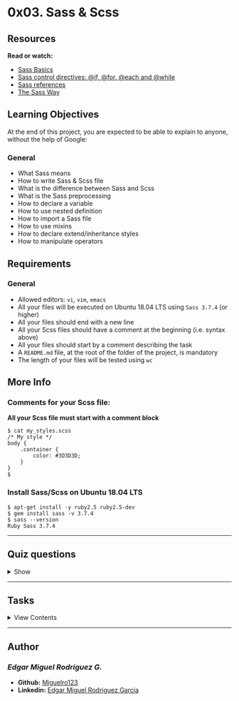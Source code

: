 # 0x03. Sass & Scss

## Resources

**Read or watch:**

- [Sass Basics](https://sass-lang.com/guide)
- [Sass control directives: @if, @for, @each and @while](http://thesassway.com/intermediate/if-for-each-while)
- [Sass references](https://sass-lang.com/documentation)
- [The Sass Way](http://thesassway.com/)

## Learning Objectives

At the end of this project, you are expected to be able to explain to anyone, without the help of Google:

### General

- What Sass means
- How to write Sass & Scss file
- What is the difference between Sass and Scss
- What is the Sass preprocessing
- How to declare a variable
- How to use nested definition
- How to import a Sass file
- How to use mixins
- How to declare extend/inheritance styles
- How to manipulate operators

## Requirements

### General

- Allowed editors: `vi`, `vim`, `emacs`
- All your files will be executed on Ubuntu 18.04 LTS using `Sass 3.7.4` (or higher)
- All your files should end with a new line
- All your Scss files should have a comment at the beginning (i.e. syntax above)
- All your files should start by a comment describing the task
- A `README.md` file, at the root of the folder of the project, is mandatory
- The length of your files will be tested using `wc`

## More Info

### Comments for your Scss file:

**All your Scss file must start with a comment block**

```
$ cat my_styles.scss
/* My style */
body {
    .container {
        color: #3D3D3D;
    }
}
$
```

### Install Sass/Scss on Ubuntu 18.04 LTS

```
$ apt-get install -y ruby2.5 ruby2.5-dev
$ gem install sass -v 3.7.4
$ sass --version
Ruby Sass 3.7.4
```

---

## Quiz questions

<details>
<summary>Show</summary>
  
### Question #0

What Sass means?

- [ ] Super Awesome StyleSheets
- [ ] Syntactically Augmented StyleSheets
- [x] Syntactically Awesome StyleSheets
- [ ] Simply Awesome StyleSheets

### Question #1

Who designed Sass?

- [ ] Natalie Weizenbaum
- [x] Hampton Catlin
- [ ] Guido van Rossum

### Question #2

How to declare variable?

- [ ] var my_var
- [x] $my_var
- [ ] let my_var
- [ ] int my_var
- [ ] const my_var

### Question #3

How to import a file?

- [x] @import 'my_file';
- [ ] @import 'my_file.scss';
- [ ] #import 'my_file';
- [ ] from my_file import *

### Question #4

How to create a “for each” loop?

- [ ] @for $my_item in $my_list
- [ ] @foreach $my_item in $my_list
- [ ] @for $my_item each in $my_list
- [x] @each $my_item in $my_list

### Question #5

How to create a “while” loop?

- [ ] @while $i is under 10
- [x] @while $i < 10
- [ ] @while $i < 10 then
- [ ] @for $i < 10

### Question #6

Does Sass allow function creation?

- [x] Yes
- [ ] No

</details>

---

## Tasks

<details>
<summary>View Contents</summary>

### [0. Always debugging!](./0-debug_log.scss)

Write a Sass file that prints Hello world in the debug output.

guillaume@ubuntu:~/$ sass 0-debug_log.scss | head -n 0
0-debug_log.scss:2 DEBUG: Hello world
guillaume@ubuntu:~/$ 

**Repo:**

* GitHub repository: holbertonschool-web_front_end
* Directory: 0x03-sass_scss
* File: 0-debug_log.scss

### [1. Color variable](./1-color_variable.scss)

Write a Sass file that assigns the text color #3D3D3D to the HTML tags body and p.

You must use a Sass variable
guillaume@ubuntu:~/$ sass 1-color_variable.scss | tail -n +2
body {
  color: #3D3D3D; }

p {
  color: #3D3D3D; }
guillaume@ubuntu:~/$ 

**Repo:**

* GitHub repository: holbertonschool-web_front_end
* Directory: 0x03-sass_scss
* File: 1-color_variable.scss

### [2. Colors](./2-color_variables.scss)

Write a Sass file that assigns:

The text color #3D3D3D to the HTML tags body and p
The background color #6D6D6D to the HTML tags body and h2
You must use 2 Sass variables
guillaume@ubuntu:~/$ sass 2-color_variables.scss | tail -n +2
body {
  color: #3D3D3D;
  background-color: #6D6D6D; }

p {
  color: #3D3D3D; }

h2 {
  background-color: #6D6D6D; }
guillaume@ubuntu:~/$ 

**Repo:**

* GitHub repository: holbertonschool-web_front_end
* Directory: 0x03-sass_scss
* File: 2-color_variables.scss

### [3. Nested tag](./3-nested_tag.scss)

Write a Sass file that assigns:

No margin or padding in body tags
Margin 10px to all of the p tags inside body tags
You must use nested declarations
guillaume@ubuntu:~/$ sass 3-nested_tag.scss | tail -n +2
body {
  margin: 0px;
  padding: 0px; }
  body p {
    margin: 10px; }
guillaume@ubuntu:~/$ 

**Repo:**

* GitHub repository: holbertonschool-web_front_end
* Directory: 0x03-sass_scss
* File: 3-nested_tag.scss

### [4. Nested class](./4-nested_class.scss)

Write a Sass file that assigns:

Text color #3D3D3D to elements inside body tags
Text color #FF0000 to any elements of class .red inside body tags
You must use nested declarations
guillaume@ubuntu:~/$ sass 4-nested_class.scss | tail -n +2
body {
  color: #3D3D3D; }
  body .red {
    color: #FF0000; }
guillaume@ubuntu:~/$ 

**Repo:**

* GitHub repository: holbertonschool-web_front_end
* Directory: 0x03-sass_scss
* File: 4-nested_class.scss

### [5. Nested child](./5-nested_child.scss)

Write a Sass file that assigns:

Text color #3D3D3D to elements inside body tags
Text color #FF0000 to any elements of class .red that are the first children of the body
You must use nested declarations
guillaume@ubuntu:~/$ sass 5-nested_child.scss | tail -n +2
body {
  color: #3D3D3D; }
  body > .red {
    color: #FF0000; }
guillaume@ubuntu:~/$ 

**Repo:**

* GitHub repository: holbertonschool-web_front_end
* Directory: 0x03-sass_scss
* File: 5-nested_child.scss

### [6. Nested hover](./6-nested_hover.scss)

Write a Sass file that assigns:

Text color #FF0000 to button tags
When the user hovers over button tags, text color should change to #00FF00
You must use nested declarations
guillaume@ubuntu:~/$ sass 6-nested_hover.scss | tail -n +2
button {
  color: #FF0000; }
  button:hover {
    color: #00FF00; }
guillaume@ubuntu:~/$ 

**Repo:**

* GitHub repository: holbertonschool-web_front_end
* Directory: 0x03-sass_scss
* File: 6-nested_hover.scss

### [7. Nested and nested again](./7-nested_deeper.scss)

Write a Sass file that assigns:

Font size 14px to all body tags
Font size 16px to all h1 tags inside body tags
Font size 12px to h1 tags of class .smaller inside body tags
You must use nested declarations
guillaume@ubuntu:~/$ sass 7-nested_deeper.scss | tail -n +2
body {
  font-size: 14px; }
  body h1 {
    font-size: 16px; }
    body h1.smaller {
      font-size: 12px; }
guillaume@ubuntu:~/$ 

**Repo:**

* GitHub repository: holbertonschool-web_front_end
* Directory: 0x03-sass_scss
* File: 7-nested_deeper.scss

### [8. Margin mixin mandatory](./8-mixin_margins.scss)

Write a Sass file that assigns:

Margin left and right at 10px to body tags
Margin left and right at 15px to div tags
You must use a mixin
guillaume@ubuntu:~/$ sass 8-mixin_margins.scss | tail -n +2
body {
  margin-left: 10px;
  margin-right: 10px; }

div {
  margin-left: 15px;
  margin-right: 15px; }
guillaume@ubuntu:~/$ 

**Repo:**

* GitHub repository: holbertonschool-web_front_end
* Directory: 0x03-sass_scss
* File: 8-mixin_margins.scss

### [9. Extended](./9-extend_list.scss)

Write a Sass file that assigns:

Font size 12px to all tags of class .info
Text color #00FF00 to all tags of class .success and extend style of the class .info
Text color #FF0000 to all tags of class .warning and extend style of the class .info
guillaume@ubuntu:~/$ sass 9-extend_list.scss | tail -n +2
.info, .success, .warning {
  font-size: 12px; }

.success {
  color: #00FF00; }

.warning {
  color: #FF0000; }
guillaume@ubuntu:~/$ 

**Repo:**

* GitHub repository: holbertonschool-web_front_end
* Directory: 0x03-sass_scss
* File: 9-extend_list.scss

### [10. Import colors](./10-import_colors.scss)

Write a Sass file that assigns:

Text color $red from 10-colors.scss to the class .red
Text color $green from 10-colors.scss to the class .green
Text color $blue from 10-colors.scss to the class .blue
You must use @import
guillaume@ubuntu:~/$ cat 10-colors.scss
/* All my colors */
$red: #FF0000;
$green: #00FF00;
$blue: #0000FF;
guillaume@ubuntu:~/$ sass 10-import_colors.scss | tail -n +3
.red {
  color: #FF0000; }

.green {
  color: #00FF00; }

.blue {
  color: #0000FF; }
guillaume@ubuntu:~/$ 

**Repo:**

* GitHub repository: holbertonschool-web_front_end
* Directory: 0x03-sass_scss
* File: 10-import_colors.scss

### [11. For each](./11-loop_photos.scss)

Write a Sass file that creates a class for each name in the list $list-names and assigns the background image based on the name (example below):

You must use @import
You must use @each statement
guillaume@ubuntu:~/$ cat 11-photos.scss 
/* All names */
$list-names: julien john sam damian;
guillaume@ubuntu:~/$ sass 11-loop_photos.scss | tail -n +3
.photo-julien {
  background: image-url("photos/julien.jpg") no-repeat; }

.photo-john {
  background: image-url("photos/john.jpg") no-repeat; }

.photo-sam {
  background: image-url("photos/sam.jpg") no-repeat; }

.photo-damian {
  background: image-url("photos/damian.jpg") no-repeat; }
guillaume@ubuntu:~/$ 

**Repo:**

* GitHub repository: holbertonschool-web_front_end
* Directory: 0x03-sass_scss
* File: 11-loop_photos.scss

### [12. Loop Headers](./12-loop_header.scss)

Write a Sass file that creates H* tags, where ‘*’ is the size of the font used.

h1 must have font size equal to 1px, h2 must have font size equal to 2px, etc.
You must create H* tags from 1 to 5
You must use @for statement
guillaume@ubuntu:~/$ sass 12-loop_header.scss | tail -n +2
h1 {
  font-size: 1px; }

h2 {
  font-size: 2px; }

h3 {
  font-size: 3px; }

h4 {
  font-size: 4px; }

h5 {
  font-size: 5px; }
guillaume@ubuntu:~/$ 

**Repo:**

* GitHub repository: holbertonschool-web_front_end
* Directory: 0x03-sass_scss
* File: 12-loop_header.scss

### [13. Columns and operators #advanced](./100-loop_col.scss)

Write a Sass file that creates classes with different width:

col-1 with width equals to 100%
col-2 with width equals to 50%
col-3 with width equals to 33.3333333333%
col-4 with width equals to 25%
You must create .col-* class from 1 to 4
You must use a @for statement
guillaume@ubuntu:~/$ sass 100-loop_col.scss | tail -n +2
.col-1 {
  width: 100%; }

.col-2 {
  width: 50%; }

.col-3 {
  width: 33.3333333333%; }

.col-4 {
  width: 25%; }
guillaume@ubuntu:~/$ 

**Repo:**

* GitHub repository: holbertonschool-web_front_end
* Directory: 0x03-sass_scss
* File: 100-loop_col.scss

### [14. Media query #0 #advanced](./101-media_query.scss)

Write a Sass file that assigns:

Font size 20px to h1 tags
Font size 14px to h1 tags, when your screen width is smaller than 320px
guillaume@ubuntu:~/$ sass 101-media_query.scss | tail -n +2
h1 {
  font-size: 20px; }
  @media screen and (max-width: 320px) {
    h1 {
      font-size: 14px; } }
guillaume@ubuntu:~/$ 

**Repo:**

* GitHub repository: holbertonschool-web_front_end
* Directory: 0x03-sass_scss
* File: 101-media_query.scss

### [15. Media query #1 #advanced](./102-media_query.scss)

Write a Sass file that assigns:

Font size 20px to h1 tags
Font size 18px to h1 tags, when your screen width is smaller than 960px
Font size 16px to h1 tags, when your screen width is smaller than 640px
Font size 14px to h1 tags, when your screen width is smaller than 320px
Text color #1D1D1D to h1.small tags, when your screen width is smaller than 320px
guillaume@ubuntu:~/$ sass 102-media_query.scss | tail -n +2
h1 {
  font-size: 20px; }
  @media screen and (max-width: 960px) {
    h1 {
      font-size: 18px; } }
  @media screen and (max-width: 640px) {
    h1 {
      font-size: 16px; } }
  @media screen and (max-width: 320px) {
    h1 {
      font-size: 14px; }
      h1.small {
        color: #1D1D1D; } }
guillaume@ubuntu:~/$ 

**Repo:**

* GitHub repository: holbertonschool-web_front_end
* Directory: 0x03-sass_scss
* File: 102-media_query.scss

### [16. Sort! #advanced](./103-sort_strings.scss)

Write a Sass file that sorts the variable $list_to_sort and prints the sorted list in the debug output.

guillaume@ubuntu:~/$ cat 103-sort_list.scss 
$list_to_sort: john anna zoe kim felicia carrie;
guillaume@ubuntu:~/$ sass 103-sort_strings.scss | tail -n +2
103-sort_strings.scss:64 DEBUG: anna carrie felicia john kim zoe
guillaume@ubuntu:~/$ 

**Repo:**

* GitHub repository: holbertonschool-web_front_end
* Directory: 0x03-sass_scss
* File: 103-sort_strings.scss

</details>

---

## Author
### _Edgar Miguel Rodríguez G._

- **Github:** [Miguelro123](https://github.com/Miguelro123) 
- **Linkedin:** [Edgar Miguel Rodriguez Garcia](https://www.linkedin.com/in/edgar-miguel-rodriguez-garcia-20a5281a2/)
